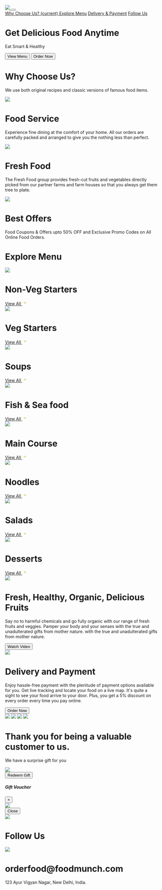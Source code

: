 <!DOCTYPE html>
<html>
  <head>
    <link rel="stylesheet" href="foodMunch.css"/>
    <link rel="stylesheet" href="https://stackpath.bootstrapcdn.com/bootstrap/4.5.2/css/bootstrap.min.css" integrity="sha384-      
       JcKb8q3iqJ61gNV9KGb8thSsNjpSL0n8PARn9HuZOnIxN0hoP+VmmDGMN5t9UJ0Z" crossorigin="anonymous"/>
    <script src="https://code.jquery.com/jquery-3.5.1.slim.min.js" integrity="sha384-DfXdz2htPH0lsSSs5nCTpuj/zy4C+OGpamoFVy38MVBnE+IbbVYUew+OrCXaRkfj" crossorigin="anonymous"></script>
    <script src="https://cdn.jsdelivr.net/npm/popper.js@1.16.1/dist/umd/popper.min.js" integrity="sha384-9/reFTGAW83EW2RDu2S0VKaIzap3H66lZH81PoYlFhbGU+6BZp6G7niu735Sk7lN" crossorigin="anonymous"></script>
    <script src="https://stackpath.bootstrapcdn.com/bootstrap/4.5.2/js/bootstrap.min.js" integrity="sha384-B4gt1jrGC7Jh4AgTPSdUtOBvfO8shuf57BaghqFfPlYxofvL8/KUEfYiJOMMV+rV" crossorigin="anonymous"></script>
    <script src="https://kit.fontawesome.com/ac42c3b1f7.js" crossorigin="anonymous"></script>
  </head>
  <body>
    <nav class="navbar navbar-expand-lg navbar-light bg-white fixed-top">
      <div class="container">
        <a class="navbar-brand" href="#">
          <img
            src="https://d1tgh8fmlzexmh.cloudfront.net/ccbp-responsive-website/food-munch-img.png"
            class="food-munch-logo"
          />
        </a>
        <button class="navbar-toggler" type="button" data-toggle="collapse" data-target="#navbarNavAltMarkup" aria-controls="navbarNavAltMarkup" aria-expanded="false" aria-label="Toggle navigation">
          <span class="navbar-toggler-icon"></span>
        </button>
        <div class="collapse navbar-collapse" id="navbarNavAltMarkup">
          <div class="navbar-nav ml-auto">
            <a class="nav-link active" id="navItem1" href="#wcuSection">
              Why Choose Us?
              <span class="sr-only">(current)</span>
            </a>
            <a class="nav-link" href="#exploreMenuSection" id="navItem2">Explore Menu</a>
            <a class="nav-link" href="#deliveryPaymentSection" id="navItem3">Delivery & Payment</a>
            <a class="nav-link" href="#followUsSection" id="navItem4">Follow Us</a>
          </div>
        </div>
      </div>
    </nav>
    <div class="banner-section-bg-container d-flex justify-content-center flex-column">
      <div class="text-center">
        <h1 class="banner-heading mb-3">Get Delicious Food Anytime</h1>
        <p class="banner-caption mb-4">Eat Smart & Healthy</p>
        <button class="custom-button">View Menu</button>
        <button class="custom-outline-button">Order Now</button>
      </div>
    </div>
    <div class="wcu-section pt-5 pb-5" id="wcuSection">
      <div class="container">
        <div class="row">
          <div class="col-12">
            <h1 class="wcu-section-heading">Why Choose Us?</h1>
            <p class="wcu-section-description">
              We use both original recipes and classic versions of famous food
              items.
            </p>
          </div>
          <div class="col-12 col-md-4">
            <div class="wcu-card p-3 mb-3">
              <img
                src="https://d1tgh8fmlzexmh.cloudfront.net/ccbp-responsive-website/food-serve.png"
                class="wcu-card-image"
              />
              <h1 class="wcu-card-title mt-3">Food Service</h1>
              <p class="wcu-card-description">
                Experience fine dining at the comfort of your home. All our
                orders are carefully packed and arranged to give you the nothing
                less than perfect.
              </p>
            </div>
          </div>
          <div class="col-12 col-md-4">
            <div class="wcu-card p-3 mb-3">
              <img
                src="https://d1tgh8fmlzexmh.cloudfront.net/ccbp-responsive-website/fruits-img.png"
                class="wcu-card-image"
              />
              <h1 class="wcu-card-title mt-3">Fresh Food</h1>
              <p class="wcu-card-description">
                The Fresh Food group provides fresh-cut fruits and vegetables
                directly picked from our partner farms and farm houses so that
                you always get them tree to plate.
              </p>
            </div>
          </div>
          <div class="col-12 col-md-4">
            <div class="wcu-card p-3 mb-3">
              <img
                src="https://d1tgh8fmlzexmh.cloudfront.net/ccbp-responsive-website/offers-img.png"
                class="wcu-card-image"
              />
              <h1 class="wcu-card-title mt-3">Best Offers</h1>
              <p class="wcu-card-description">
                Food Coupons & Offers upto
                <span class="offers">50% OFF</span>
                and Exclusive Promo Codes on All Online Food Orders.
              </p>
            </div>
          </div>
        </div>
      </div>
    </div>
    <div class="explore-menu-section pt-5 pb-5" id="exploreMenuSection">
      <div class="container">
        <div class="row">
          <div class="col-12">
            <h1 class="menu-section-heading">Explore Menu</h1>
          </div>
          <div class="col-12 col-md-6 col-lg-3">
            <div class="shadow menu-item-card p-3 mb-3">
              <img
                src="https://d1tgh8fmlzexmh.cloudfront.net/ccbp-responsive-website/em-ginger-fried-img.png"
                class="menu-item-image w-100"
              />
              <h1 class="menu-card-title">Non-Veg Starters</h1>
              <a href="" class="menu-item-link">
                View All
                <svg width="16px" height="16px" viewBox="0 0 16 16" class="bi bi-arrow-right-short" fill="#d0b200" xmlns="http://www.w3.org/2000/svg">
                  <path
                    fill-rule="evenodd"
                    d="M4 8a.5.5 0 0 1 .5-.5h5.793L8.146 5.354a.5.5 0 1 1 .708-.708l3 3a.5.5 0 0 1 0 .708l-3 3a.5.5 0 0 1-.708-.708L10.293 8.5H4.5A.5.5 0 0 1 4 8z"
                  />
                </svg>
              </a>
            </div>
          </div>
          <div class="col-12 col-md-6 col-lg-3">
            <div class="shadow menu-item-card p-3 mb-3">
              <img
                src="https://d1tgh8fmlzexmh.cloudfront.net/ccbp-responsive-website/em-veg-starters-img.png"
                class="menu-item-image w-100"
              />
              <h1 class="menu-card-title">Veg Starters</h1>
              <a href="" class="menu-item-link">
                View All
                <svg width="16px" height="16px" viewBox="0 0 16 16" class="bi bi-arrow-right" fill="#d0b200" xmlns="http://www.w3.org/2000/svg">
                  <path
                    fill-rule="evenodd"
                    d="M4 8a.5.5 0 0 1 .5-.5h5.793L8.146 5.354a.5.5 0 1 1 .708-.708l3 3a.5.5 0 0 1 0 .708l-3 3a.5.5 0 0 1-.708-.708L10.293 8.5H4.5A.5.5 0 0 1 4 8z"
                  />
                </svg>
              </a>
            </div>
          </div>
          <div class="col-12 col-md-6 col-lg-3">
            <div class="menu-item-card shadow p-3 mb-3">
              <img
                src="https://d1tgh8fmlzexmh.cloudfront.net/ccbp-responsive-website/em-soup-img.png"
                class="menu-item-image w-100"
              />
              <h1 class="menu-card-title">Soups</h1>
              <a href="" class="menu-item-link">
                View All
                <svg width="16px" height="16px" viewBox="0 0 16 16" class="bi bi-arrow-right" fill="#d0b200" xmlns="http://www.w3.org/2000/svg">
                  <path
                    fill-rule="evenodd"
                    d="M4 8a.5.5 0 0 1 .5-.5h5.793L8.146 5.354a.5.5 0 1 1 .708-.708l3 3a.5.5 0 0 1 0 .708l-3 3a.5.5 0 0 1-.708-.708L10.293 8.5H4.5A.5.5 0 0 1 4 8z"
                  />
                </svg>
              </a>
            </div>
          </div>
          <div class="col-12 col-md-6 col-lg-3">
            <div class="menu-item-card shadow p-3 mb-3">
              <img
                src="https://d1tgh8fmlzexmh.cloudfront.net/ccbp-responsive-website/em-grilled-seafood-img.png"
                class="menu-item-image w-100"
              />
              <h1 class="menu-card-title">Fish & Sea food</h1>
              <a href="" class="menu-item-link">
                View All
                <svg width="16px" height="16px" viewBox="0 0 16 16" class="bi bi-arrow-right" fill="#d0b200" xmlns="http://www.w3.org/2000/svg">
                  <path
                    fill-rule="evenodd"
                    d="M4 8a.5.5 0 0 1 .5-.5h5.793L8.146 5.354a.5.5 0 1 1 .708-.708l3 3a.5.5 0 0 1 0 .708l-3 3a.5.5 0 0 1-.708-.708L10.293 8.5H4.5A.5.5 0 0 1 4 8z"
                  />
                </svg>
              </a>
            </div>
          </div>
          <div class="col-12 col-md-6 col-lg-3">
            <div class="menu-item-card shadow p-3 mb-3">
              <img
                src="https://d1tgh8fmlzexmh.cloudfront.net/ccbp-responsive-website/em-hyderabadi-biryani-img.png"
                class="menu-item-image w-100"
              />
              <h1 class="menu-card-title">Main Course</h1>
              <a href="" class="menu-item-link">
                View All
                <svg width="16px" height="16px" viewBox="0 0 16 16" class="bi bi-arrow-right" fill="#d0b200" xmlns="http://www.w3.org/2000/svg">
                  <path
                    fill-rule="evenodd"
                    d="M4 8a.5.5 0 0 1 .5-.5h5.793L8.146 5.354a.5.5 0 1 1 .708-.708l3 3a.5.5 0 0 1 0 .708l-3 3a.5.5 0 0 1-.708-.708L10.293 8.5H4.5A.5.5 0 0 1 4 8z"
                  />
                </svg>
              </a>
            </div>
          </div>
          <div class="col-12 col-md-6 col-lg-3">
            <div class="menu-item-card shadow p-3 mb-3">
              <img
                src="https://d1tgh8fmlzexmh.cloudfront.net/ccbp-responsive-website/em-mushroom-noodles-img.png"
                class="menu-item-image w-100"
              />
              <h1 class="menu-card-title">Noodles</h1>
              <a href="" class="menu-item-link">
                View All
                <svg width="16px" height="16px" viewBox="0 0 16 16" class="bi bi-arrow-right" fill="#d0b200" xmlns="http://www.w3.org/2000/svg">
                  <path
                    fill-rule="evenodd"
                    d="M4 8a.5.5 0 0 1 .5-.5h5.793L8.146 5.354a.5.5 0 1 1 .708-.708l3 3a.5.5 0 0 1 0 .708l-3 3a.5.5 0 0 1-.708-.708L10.293 8.5H4.5A.5.5 0 0 1 4 8z"
                  />
                </svg>
              </a>
            </div>
          </div>
          <div class="col-12 col-md-6 col-lg-3">
            <div class="menu-item-card shadow p-3 mb-3">
              <img
                src="https://d1tgh8fmlzexmh.cloudfront.net/ccbp-responsive-website/em-gluten-img.png"
                class="menu-item-image w-100"
              />
              <h1 class="menu-card-title">Salads</h1>
              <a href="" class="menu-item-link">
                View All
                <svg width="16px" height="16px" viewBox="0 0 16 16" class="bi bi-arrow-right" fill="#d0b200" xmlns="http://www.w3.org/2000/svg">
                  <path
                    fill-rule="evenodd"
                    d="M4 8a.5.5 0 0 1 .5-.5h5.793L8.146 5.354a.5.5 0 1 1 .708-.708l3 3a.5.5 0 0 1 0 .708l-3 3a.5.5 0 0 1-.708-.708L10.293 8.5H4.5A.5.5 0 0 1 4 8z"
                  />
                </svg>
              </a>
            </div>
          </div>
          <div class="col-12 col-md-6 col-lg-3">
            <div class="menu-item-card shadow p-3 mb-3">
              <img
                src="https://d1tgh8fmlzexmh.cloudfront.net/ccbp-responsive-website/em-coffee-bourbon-img.png"
                class="menu-item-image w-100"
              />
              <h1 class="menu-card-title">Desserts</h1>
              <a href="" class="menu-item-link">
                View All
                <svg width="16px" height="16px" viewBox="0 0 16 16" class="bi bi-arrow-right" fill="#d0b200" xmlns="http://www.w3.org/2000/svg">
                  <path
                    fill-rule="evenodd"
                    d="M4 8a.5.5 0 0 1 .5-.5h5.793L8.146 5.354a.5.5 0 1 1 .708-.708l3 3a.5.5 0 0 1 0 .708l-3 3a.5.5 0 0 1-.708-.708L10.293 8.5H4.5A.5.5 0 0 1 4 8z"
                  />
                </svg>
              </a>
            </div>
          </div>
        </div>
      </div>
    </div>
    <div class="healthy-food-section pt-5 pb-5">
      <div class="container">
        <div class="row">
          <div class="col-12 col-md-5">
            <div class="text-center">
              <img
                src="https://d1tgh8fmlzexmh.cloudfront.net/ccbp-responsive-website/healthy-food-plate-img.png"
                class="healthy-food-section-img"
              />
            </div>
          </div>
          <div class="col-12 col-md-7">
            <h1 class="healthy-food-section-heading">
              Fresh, Healthy, Organic, Delicious Fruits
            </h1>
            <p class="healthy-food-section-description">
              Say no to harmful chemicals and go fully organic with our range of
              fresh fruits and veggies. Pamper your body and your senses with
              the true and unadulterated gifts from mother nature. with the true
              and unadulterated gifts from mother nature.
            </p>
            <button class="custom-button">Watch Video</button>
          </div>
        </div>
      </div>
    </div>
    <div class="delivery-and-payment-section pt-5 pb-5" id="deliveryPaymentSection">
      <div class="container">
        <div class="row">
          <div class="col-12 col-md-5 order-1 order-md-2">
            <div class="text-center">
              <img
                src="https://d1tgh8fmlzexmh.cloudfront.net/ccbp-responsive-website/delivery-payment-section-img.png"
                class="delivery-and-payment-section-img"
              />
            </div>
          </div>
          <div class="col-12 col-md-7 order-2 order-md-1">
            <h1 class="delivery-and-payment-section-heading">
              Delivery and Payment
            </h1>
            <p class="delivery-and-payment-section-description">
              Enjoy hassle-free payment with the plenitude of payment options
              available for you. Get live tracking and locate your food on a
              live map. It's quite a sight to see your food arrive to your door.
              Plus, you get a 5% discount on every order every time you pay
              online.
            </p>
            <button class="custom-button">Order Now</button>
            <div class="mt-3">
              <img
                src="https://d1tgh8fmlzexmh.cloudfront.net/ccbp-responsive-website/visa-card-img.png"
                class="payment-card-img"
              />
              <img
                src="https://d1tgh8fmlzexmh.cloudfront.net/ccbp-responsive-website/master-card-img.png"
                class="payment-card-img"
              />
              <img
                src="https://d1tgh8fmlzexmh.cloudfront.net/ccbp-responsive-website/paypal-card-img.png"
                class="payment-card-img"
              />
              <img
                src="https://d1tgh8fmlzexmh.cloudfront.net/ccbp-responsive-website/american-express-img.png"
                class="payment-card-img"
              />
            </div>
          </div>
        </div>
      </div>
    </div>
    <div class="thanking-customers-section pt-5 pb-5">
      <div class="container">
        <div class="row">
          <div class="col-12 col-md-7 d-flex flex-column justify-content-center">
            <h1 class="thanking-customers-section-heading">
              Thank you for being a valuable customer to us.
            </h1>
            <p class="thanking-customers-section-description">
              We have a surprise gift for you
            </p>
            <div class="d-md-none">
              <img
                src="https://d1tgh8fmlzexmh.cloudfront.net/ccbp-responsive-website/thanking-customers-section-img.png"
                class="thanking-customers-section-img"
              />
            </div>
            <div>
              <button type="button" class="custom-button" data-toggle="modal" data-target="#exampleModal">
                Redeem Gift
              </button>
              <div class="modal fade" id="exampleModal" tabindex="-1" aria-labelledby="exampleModalLabel" aria-hidden="true">
                <div class="modal-dialog mt-5">
                  <div class="modal-content">
                    <div class="modal-header">
                      <h5 class="modal-title thanking-customers-section-modal-title" id="exampleModalLabel">
                        Gift Voucher
                      </h5>
                      <button type="button" class="close" data-dismiss="modal" aria-label="Close">
                        <span aria-hidden="true">&times;</span>
                      </button>
                    </div>
                    <div class="modal-body">
                      <img
                        src="https://d1tgh8fmlzexmh.cloudfront.net/ccbp-responsive-website/gift-voucher-img.png"
                        class="w-100"
                      />
                    </div>
                    <div class="modal-footer">
                      <button type="button" class="btn btn-secondary" data-dismiss="modal">
                        Close
                      </button>
                    </div>
                  </div>
                </div>
              </div>
            </div>
          </div>
          <div class="col-12 col-md-5 d-none d-md-block">
            <img
              src="https://d1tgh8fmlzexmh.cloudfront.net/ccbp-responsive-website/thanking-customers-section-img.png"
              class="thanking-customers-section-img"
            />
          </div>
        </div>
      </div>
    </div>
    <div class="follow-us-section pt-5 pb-5" id="followUsSection">
      <div class="container">
        <div class="row">
          <div class="col-12">
            <h1 class="follow-us-section-heading">Follow Us</h1>
          </div>
          <div class="col-12">
            <div class="d-flex flex-row justify-content-center">
              <div class="follow-us-icon-container">
                <i class="fab fa-twitter icon"></i>
              </div>
              <div class="follow-us-icon-container">
                <i class="fab fa-instagram icon"></i>
              </div>
              <div class="follow-us-icon-container">
                <i class="fab fa-facebook icon"></i>
              </div>
            </div>
          </div>
        </div>
      </div>
    </div>
    <div class="footer-section pt-5 pb-5">
      <div class="container">
        <div class="row">
          <div class="col-12 text-center">
            <img
              src="https://d1tgh8fmlzexmh.cloudfront.net/ccbp-responsive-website/food-munch-logo-light.png"
              class="food-munch-logo"
            />
            <h1 class="footer-section-mail-id">orderfood@foodmunch.com</h1>
            <p class="footer-section-address">
              123 Ayur Vigyan Nagar, New Delhi, India.
            </p>
          </div>
        </div>
      </div>
    </div>
  </body>
</html>
